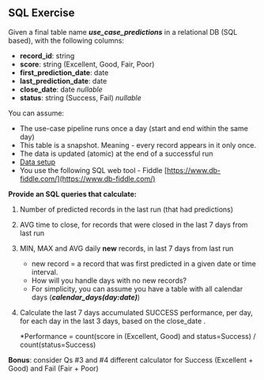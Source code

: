 SQL Exercise
------------

Given a final table name _**use\_case\_predictions**_ in a relational DB (SQL based), with the following columns:
*   **record\_id**: string
*   **score**: string (Excellent, Good, Fair, Poor)
*   **first\_prediction\_date**: date
*   **last\_prediction\_date**: date
*   **close\_date**: date _nullable_
*   **status**: string (Success, Fail) _nullable_

You can assume:
*   The use-case pipeline runs once a day (start and end within the same day)
*   This table is a snapshot. Meaning - every record appears in it only once.
*   The data is updated (atomic) at the end of a successful run
*   [Data setup](./data.sql)
*   You use the following SQL web tool - Fiddle [https://www.db-fiddle.com/](https://www.db-fiddle.com/) 


**Provide an SQL queries that calculate:**

1.  Number of predicted records in the last run (that had predictions)

2.  AVG time to close, for records that were closed in the last 7 days from last run

3.  MIN, MAX and AVG daily **new** records, in last 7 days from last run
    *  new record = a record that was first predicted in a given date or time interval.
    *  How will you handle days with no new records?
    *  For simplicity, you can assume you have a table with all calendar days (_**calendar\_days(day:date)**_)

4. Calculate the last 7 days accumulated SUCCESS performance, per day, for each day in the last 3 days, based on the close\_date .

    *Performance = count(score in (Excellent, Good) and status=Success) / count(status=Success)

**Bonus**: consider Qs #3 and #4 different calculator for Success (Excellent + Good) and Fail (Fair + Poor)
